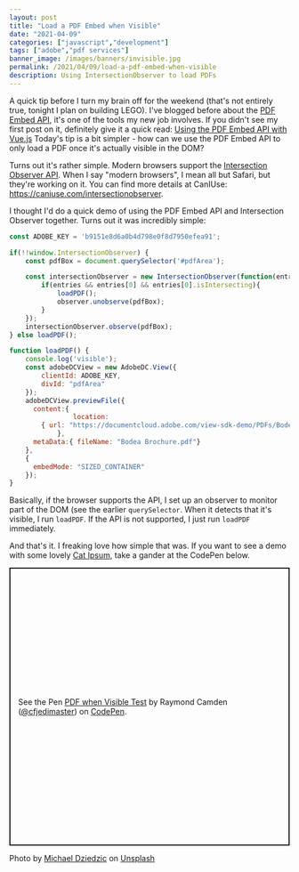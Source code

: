 ```yaml
---
layout: post
title: "Load a PDF Embed when Visible"
date: "2021-04-09"
categories: ["javascript","development"]
tags: ["adobe","pdf services"]
banner_image: /images/banners/invisible.jpg
permalink: /2021/04/09/load-a-pdf-embed-when-visible
description: Using IntersectionObserver to load PDFs
---
```


A quick tip before I turn my brain off for the weekend (that's not entirely true, tonight I plan on building LEGO). I've blogged before about the [PDF Embed API](https://www.adobe.io/apis/documentcloud/dcsdk/pdf-embed.html), it's one of the tools my new job involves. If you didn't see my first post on it, definitely give it a quick read: [Using the PDF Embed API with Vue.js](https://www.raymondcamden.com/2021/02/17/using-the-pdf-embed-api-with-vuejs) Today's tip is a bit simpler - how can we use the PDF Embed API to only load a PDF once it's actually visible in the DOM?

Turns out it's rather simple. Modern browsers support the [Intersection Observer API](https://developer.mozilla.org/en-US/docs/Web/API/Intersection_Observer_API). When I say "modern browsers", I mean all but Safari, but they're working on it. You can find more details at CanIUse: <https://caniuse.com/intersectionobserver>. 

I thought I'd do a quick demo of using the PDF Embed API and Intersection Observer together. Turns out it was incredibly simple:

```js
const ADOBE_KEY = 'b9151e8d6a0b4d798e0f8d7950efea91';

if(!!window.IntersectionObserver) {
	const pdfBox = document.querySelector('#pdfArea');

	const intersectionObserver = new IntersectionObserver(function(entries, observer) {
		if(entries && entries[0] && entries[0].isIntersecting){
			loadPDF();
			observer.unobserve(pdfBox);
		}
	});
	intersectionObserver.observe(pdfBox);
} else loadPDF();

function loadPDF() {
	console.log('visible');
	const adobeDCView = new AdobeDC.View({
		clientId: ADOBE_KEY, 
		divId: "pdfArea"
	});
	adobeDCView.previewFile({
      content:{ 
				location: 
        { url: "https://documentcloud.adobe.com/view-sdk-demo/PDFs/Bodea%20Brochure.pdf" }
			},
      metaData:{ fileName: "Bodea Brochure.pdf"}
    },
    {
      embedMode: "SIZED_CONTAINER"
    });
}
```

Basically, if the browser supports the API, I set up an observer to monitor part of the DOM (see the earlier `querySelector`. When it detects that it's visible, I run `loadPDF`. If the API is not supported, I just run `loadPDF` immediately.

And that's it. I freaking love how simple that was. If you want to see a demo with some lovely [Cat Ipsum](https://fungenerators.com/lorem-ipsum/cat/), take a gander at the CodePen below.

<p class="codepen" data-height="500" data-theme-id="dark" data-default-tab="result" data-user="cfjedimaster" data-slug-hash="abpEmPd" style="height: 500px; box-sizing: border-box; display: flex; align-items: center; justify-content: center; border: 2px solid; margin: 1em 0; padding: 1em;" data-pen-title="PDF when Visible Test">
  <span>See the Pen <a href="https://codepen.io/cfjedimaster/pen/abpEmPd">
  PDF when Visible Test</a> by Raymond Camden (<a href="https://codepen.io/cfjedimaster">@cfjedimaster</a>)
  on <a href="https://codepen.io">CodePen</a>.</span>
</p>
<script async src="https://cpwebassets.codepen.io/assets/embed/ei.js"></script>

Photo by <a href="https://unsplash.com/@lazycreekimages?utm_source=unsplash&utm_medium=referral&utm_content=creditCopyText">Michael Dziedzic</a> on <a href="https://unsplash.com/s/photos/invisible?utm_source=unsplash&utm_medium=referral&utm_content=creditCopyText">Unsplash</a>
  